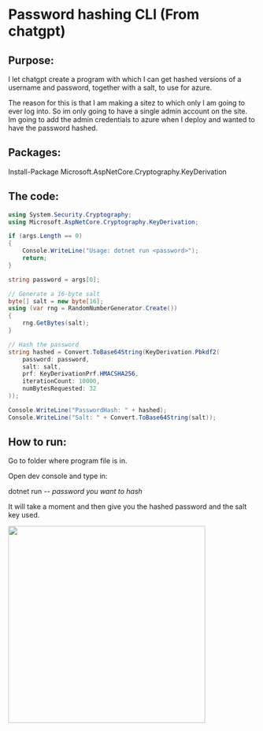 # Password hashing CLI (From chatgpt)

## Purpose:

I let chatgpt create a program with which I can get hashed versions of a username and password, together with a salt, to use for azure. 

The reason for this is that I am making a sitez to which only I am going to ever log into. So im only going to have a single admin account on the site. Im going to add the admin credentials to azure when I deploy and wanted to have the password hashed. 


## Packages:

Install-Package Microsoft.AspNetCore.Cryptography.KeyDerivation

## The code:

```csharp
using System.Security.Cryptography;
using Microsoft.AspNetCore.Cryptography.KeyDerivation;

if (args.Length == 0)
{
    Console.WriteLine("Usage: dotnet run <password>");
    return;
}

string password = args[0];

// Generate a 16-byte salt
byte[] salt = new byte[16];
using (var rng = RandomNumberGenerator.Create())
{
    rng.GetBytes(salt);
}

// Hash the password
string hashed = Convert.ToBase64String(KeyDerivation.Pbkdf2(
    password: password,
    salt: salt,
    prf: KeyDerivationPrf.HMACSHA256,
    iterationCount: 10000,
    numBytesRequested: 32
));

Console.WriteLine("PasswordHash: " + hashed);
Console.WriteLine("Salt: " + Convert.ToBase64String(salt));
```


## How to run:

Go to folder where program file is in.

Open dev console and type in:

dotnet run -- *password you want to hash*

It will take a moment and then give you the hashed password and the salt key used.

<img src="https://github.com/user-attachments/assets/bc4c6d79-d4ac-4dfc-a70f-2f56c191e28b" height="400">

